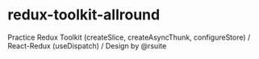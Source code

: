 # redux-toolkit-allround

Practice Redux Toolkit (createSlice, createAsyncThunk, configureStore) / React-Redux (useDispatch) / Design by @rsuite
